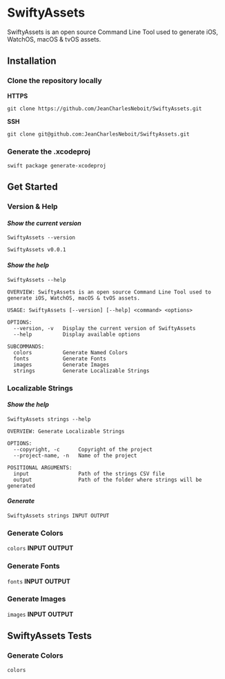 # SwiftyAssets

SwiftyAssets is an open source Command Line Tool used to generate iOS, WatchOS, macOS &amp; tvOS assets.

## Installation
### Clone the repository locally

**HTTPS**
```
git clone https://github.com/JeanCharlesNeboit/SwiftyAssets.git
```

**SSH**
```
git clone git@github.com:JeanCharlesNeboit/SwiftyAssets.git
```

### Generate the .xcodeproj
```
swift package generate-xcodeproj
```

## Get Started
### **Version & Help**
#### *Show the current version*
`SwiftyAssets --version`

```
SwiftyAssets v0.0.1
```

#### *Show the help*

`SwiftyAssets --help`

```
OVERVIEW: SwiftyAssets is an open source Command Line Tool used to generate iOS, WatchOS, macOS & tvOS assets.

USAGE: SwiftyAssets [--version] [--help] <command> <options>

OPTIONS:
  --version, -v   Display the current version of SwiftyAssets
  --help          Display available options

SUBCOMMANDS:
  colors          Generate Named Colors
  fonts           Generate Fonts
  images          Generate Images
  strings         Generate Localizable Strings
```

### **Localizable Strings**
#### *Show the help*
`SwiftyAssets strings --help`

```
OVERVIEW: Generate Localizable Strings

OPTIONS:
  --copyright, -c      Copyright of the project
  --project-name, -n   Name of the project

POSITIONAL ARGUMENTS:
  input                Path of the strings CSV file
  output               Path of the folder where strings will be generated
```

#### *Generate*
`SwiftyAssets strings INPUT OUTPUT`

### **Generate Colors**
`colors` **INPUT** **OUTPUT**

### Generate Fonts
`fonts` **INPUT** **OUTPUT**

### Generate Images
`images` **INPUT** **OUTPUT**

## SwiftyAssets Tests
### **Generate Colors**
`colors `
